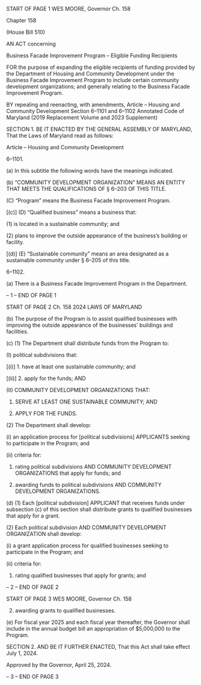 START OF PAGE 1
WES MOORE, Governor Ch. 158

Chapter 158

(House Bill 510)

AN ACT concerning

Business Facade Improvement Program – Eligible Funding Recipients

FOR the purpose of expanding the eligible recipients of funding provided by the
Department of Housing and Community Development under the Business Facade
Improvement Program to include certain community development organizations;
and generally relating to the Business Facade Improvement Program.

BY repealing and reenacting, with amendments,
Article – Housing and Community Development
Section 6–1101 and 6–1102
Annotated Code of Maryland
(2019 Replacement Volume and 2023 Supplement)

SECTION 1. BE IT ENACTED BY THE GENERAL ASSEMBLY OF MARYLAND,
That the Laws of Maryland read as follows:

Article – Housing and Community Development

6–1101.

(a) In this subtitle the following words have the meanings indicated.

(b) “COMMUNITY DEVELOPMENT ORGANIZATION” MEANS AN ENTITY THAT
MEETS THE QUALIFICATIONS OF § 6–203 OF THIS TITLE.

(C) “Program” means the Business Facade Improvement Program.

[(c)] (D) “Qualified business” means a business that:

(1) is located in a sustainable community; and

(2) plans to improve the outside appearance of the business’s building or
facility.

[(d)] (E) “Sustainable community” means an area designated as a sustainable
community under § 6–205 of this title.

6–1102.

(a) There is a Business Facade Improvement Program in the Department.

– 1 –
END OF PAGE 1

START OF PAGE 2
Ch. 158 2024 LAWS OF MARYLAND

(b) The purpose of the Program is to assist qualified businesses with improving
the outside appearance of the businesses’ buildings and facilities.

(c) (1) The Department shall distribute funds from the Program to:

(I) political subdivisions that:

[(i)] 1. have at least one sustainable community; and

[(ii)] 2. apply for the funds; AND

(II) COMMUNITY DEVELOPMENT ORGANIZATIONS THAT:

1. SERVE AT LEAST ONE SUSTAINABLE COMMUNITY; AND

2. APPLY FOR THE FUNDS.

(2) The Department shall develop:

(i) an application process for [political subdivisions] APPLICANTS
seeking to participate in the Program; and

(ii) criteria for:

1. rating political subdivisions AND COMMUNITY
DEVELOPMENT ORGANIZATIONS that apply for funds; and

2. awarding funds to political subdivisions AND
COMMUNITY DEVELOPMENT ORGANIZATIONS.

(d) (1) Each [political subdivision] APPLICANT that receives funds under
subsection (c) of this section shall distribute grants to qualified businesses that apply for a
grant.

(2) Each political subdivision AND COMMUNITY DEVELOPMENT
ORGANIZATION shall develop:

(i) a grant application process for qualified businesses seeking to
participate in the Program; and

(ii) criteria for:

1. rating qualified businesses that apply for grants; and

– 2 –
END OF PAGE 2

START OF PAGE 3
WES MOORE, Governor Ch. 158

2. awarding grants to qualified businesses.

(e) For fiscal year 2025 and each fiscal year thereafter, the Governor shall include
in the annual budget bill an appropriation of $5,000,000 to the Program.

SECTION 2. AND BE IT FURTHER ENACTED, That this Act shall take effect July
1, 2024.

Approved by the Governor, April 25, 2024.

– 3 –
END OF PAGE 3